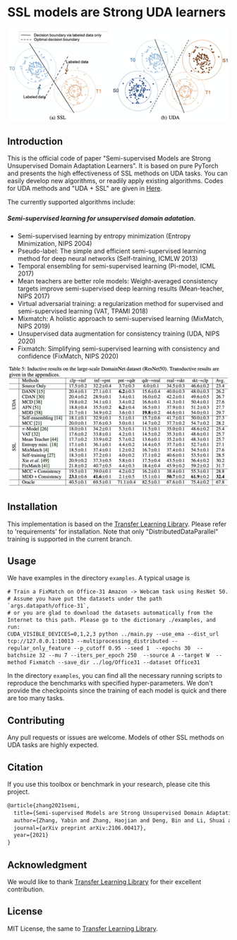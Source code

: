 # SSL models are Strong UDA learners
![highlights](illustration.png)

## Introduction
This is the official code of paper "Semi-supervised Models are Strong Unsupervised Domain Adaptation Learners". 
It is based on pure PyTorch and presents the high effectiveness of SSL methods on UDA tasks. You can easily develop new algorithms, or readily apply existing algorithms.
Codes for UDA methods and "UDA + SSL" are given in [Here](https://github.com/zhjscut/Bridging_UDA_SSL).

The currently supported algorithms include:

##### Semi-supervised learning for unsupervised domain adatation.
- Semi-supervised learning by entropy minimization (Entropy Minimization, NIPS 2004)
- Pseudo-label: The simple and efficient semi-supervised learning method for deep neural networks (Self-training, ICMLW 2013)
- Temporal ensembling for semi-supervised learning (Pi-model, ICML 2017)
- Mean teachers are better role models: Weight-averaged consistency targets improve semi-supervised deep learning results (Mean-teacher, NIPS 2017)
- Virtual adversarial training: a regularization method for supervised and semi-supervised learning (VAT, TPAMI 2018)
- Mixmatch: A holistic approach to semi-supervised learning (MixMatch, NIPS 2019)
- Unsupervised data augmentation for consistency training (UDA, NIPS 2020)
- Fixmatch: Simplifying semi-supervised learning with consistency and confidence (FixMatch, NIPS 2020)

![highlights](illustration_results.png)


## Installation

This implementation is based on the [Transfer Learning Library](https://github.com/thuml/Transfer-Learning-Library).  Please refer to 'requirements' for installation.
Note that only "DistributedDataParallel" training is supported in the current branch.

## Usage

We have examples in the directory `examples`. A typical usage is 
```shell script
# Train a FixMatch on Office-31 Amazon -> Webcam task using ResNet 50.
# Assume you have put the datasets under the path `args.datapath/office-31`, 
# or you are glad to download the datasets automatically from the Internet to this path. Please go to the dictionary ./examples, and run:
CUDA_VISIBLE_DEVICES=0,1,2,3 python ../main.py --use_ema --dist_url tcp://127.0.0.1:10013 --multiprocessing_distributed --regular_only_feature --p_cutoff 0.95 --seed 1  --epochs 30  --batchsize 32 --mu 7 --iters_per_epoch 250  --source A --target W  --method Fixmatch --save_dir ../log/Office31 --dataset Office31
```

In the directory `examples`, you can find all the necessary running scripts to reproduce the benchmarks with specified hyper-parameters.
We don't provide the checkpoints since the training of each model is quick and there are too many tasks.


## Contributing
Any pull requests or issues are welcome.  Models of other SSL methods on UDA tasks are highly expected.


## Citation

If you use this toolbox or benchmark in your research, please cite this project. 

```latex
@article{zhang2021semi,
  title={Semi-supervised Models are Strong Unsupervised Domain Adaptation Learners},
  author={Zhang, Yabin and Zhang, Haojian and Deng, Bin and Li, Shuai and Jia, Kui and Zhang, Lei},
  journal={arXiv preprint arXiv:2106.00417},
  year={2021}
}
```

## Acknowledgment

We would like to thank [Transfer Learning Library](https://github.com/thuml/Transfer-Learning-Library) for their excellent contribution.

## License

MIT License, the same to [Transfer Learning Library](https://github.com/thuml/Transfer-Learning-Library).

